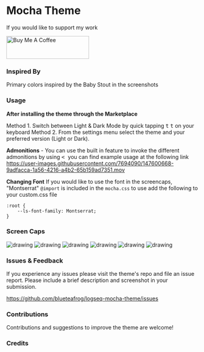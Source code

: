 # Mocha Theme

If you would like to support my work

<a href="https://www.buymeacoffee.com/blueteafrog" target="_blank"><img src="https://cdn.buymeacoffee.com/buttons/v2/default-blue.png" alt="Buy Me A Coffee" style="height: 60px !important;width: 217px !important;" ></a>

### Inspired By

Primary colors inspired by the Baby Stout in the screenshots

### Usage

**After installing the theme through the Marketplace**

Method 1. Switch between Light & Dark Mode by quick tapping <kbd>t</kbd> <kbd>t</kbd> on your keyboard
Method 2. From the settings menu select the theme and your preferred version (Light or Dark).

**Admonitions** - You can use the built in feature to invoke the different admonitions by using <kbd> < </kbd> you can find example usage at the following link https://user-images.githubusercontent.com/7694090/147600668-9adfacca-1a56-4216-a4b2-65b159ad7351.mov

**Changing Font** If you would like to use the font in the screencaps, "Montserrat" `@import` is included in the `mocha.css` to use add the following to your custom.css file

```
:root {
	--ls-font-family: Montserrat;
}
```

### Screen Caps

<img src="https://user-images.githubusercontent.com/7694090/147842599-6d541f3a-b303-4728-a3c3-2e789383215e.png" alt="drawing">
<img src="https://user-images.githubusercontent.com/7694090/147842600-b004de9b-adb6-4d2e-9396-eca1d9bb2c97.png" alt="drawing">
<img src="https://user-images.githubusercontent.com/7694090/147842601-4e3d4d97-549c-49e1-b15e-eed4152f80e6.png" alt="drawing">
<img src="https://user-images.githubusercontent.com/7694090/147842603-9cb7b1ff-c979-4c48-8adb-fce9e6f231b5.png" alt="drawing">
<img src="https://user-images.githubusercontent.com/7694090/147842604-d9030e7a-40b0-4ba9-a120-200354c32d15.png" alt="drawing">
<img src="https://user-images.githubusercontent.com/7694090/147842605-58b40cb3-ed9e-4637-85ce-071f53738665.png" alt="drawing">

### Issues & Feedback

If you experience any issues please visit the theme's repo and file an issue report. Please include a brief description and screenshot in your submission.

https://github.com/blueteafrog/logseq-mocha-theme/issues

### Contributions

Contributions and suggestions to improve the theme are welcome!

### Credits

